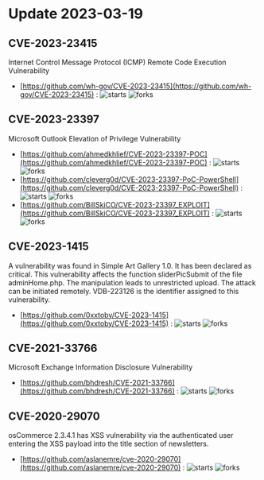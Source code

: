 # Update 2023-03-19
## CVE-2023-23415
 Internet Control Message Protocol (ICMP) Remote Code Execution Vulnerability

- [https://github.com/wh-gov/CVE-2023-23415](https://github.com/wh-gov/CVE-2023-23415) :  ![starts](https://img.shields.io/github/stars/wh-gov/CVE-2023-23415.svg) ![forks](https://img.shields.io/github/forks/wh-gov/CVE-2023-23415.svg)


## CVE-2023-23397
 Microsoft Outlook Elevation of Privilege Vulnerability

- [https://github.com/ahmedkhlief/CVE-2023-23397-POC](https://github.com/ahmedkhlief/CVE-2023-23397-POC) :  ![starts](https://img.shields.io/github/stars/ahmedkhlief/CVE-2023-23397-POC.svg) ![forks](https://img.shields.io/github/forks/ahmedkhlief/CVE-2023-23397-POC.svg)
- [https://github.com/cleverg0d/CVE-2023-23397-PoC-PowerShell](https://github.com/cleverg0d/CVE-2023-23397-PoC-PowerShell) :  ![starts](https://img.shields.io/github/stars/cleverg0d/CVE-2023-23397-PoC-PowerShell.svg) ![forks](https://img.shields.io/github/forks/cleverg0d/CVE-2023-23397-PoC-PowerShell.svg)
- [https://github.com/BillSkiCO/CVE-2023-23397_EXPLOIT](https://github.com/BillSkiCO/CVE-2023-23397_EXPLOIT) :  ![starts](https://img.shields.io/github/stars/BillSkiCO/CVE-2023-23397_EXPLOIT.svg) ![forks](https://img.shields.io/github/forks/BillSkiCO/CVE-2023-23397_EXPLOIT.svg)


## CVE-2023-1415
 A vulnerability was found in Simple Art Gallery 1.0. It has been declared as critical. This vulnerability affects the function sliderPicSubmit of the file adminHome.php. The manipulation leads to unrestricted upload. The attack can be initiated remotely. VDB-223126 is the identifier assigned to this vulnerability.

- [https://github.com/0xxtoby/CVE-2023-1415](https://github.com/0xxtoby/CVE-2023-1415) :  ![starts](https://img.shields.io/github/stars/0xxtoby/CVE-2023-1415.svg) ![forks](https://img.shields.io/github/forks/0xxtoby/CVE-2023-1415.svg)


## CVE-2021-33766
 Microsoft Exchange Information Disclosure Vulnerability

- [https://github.com/bhdresh/CVE-2021-33766](https://github.com/bhdresh/CVE-2021-33766) :  ![starts](https://img.shields.io/github/stars/bhdresh/CVE-2021-33766.svg) ![forks](https://img.shields.io/github/forks/bhdresh/CVE-2021-33766.svg)


## CVE-2020-29070
 osCommerce 2.3.4.1 has XSS vulnerability via the authenticated user entering the XSS payload into the title section of newsletters.

- [https://github.com/aslanemre/cve-2020-29070](https://github.com/aslanemre/cve-2020-29070) :  ![starts](https://img.shields.io/github/stars/aslanemre/cve-2020-29070.svg) ![forks](https://img.shields.io/github/forks/aslanemre/cve-2020-29070.svg)

